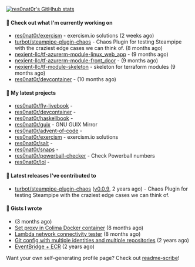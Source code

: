 [![res0nat0r's GitHhub stats](https://github-readme-stats.vercel.app/api?username=res0nat0r&count_private=true&show_icons=true)](https://github.com/anuraghazra/github-readme-stats)

#### 👷 Check out what I'm currently working on

- [res0nat0r/exercism](https://github.com/res0nat0r/exercism) - exercism.io solutions (2 weeks ago)
- [turbot/steampipe-plugin-chaos](https://github.com/turbot/steampipe-plugin-chaos) - Chaos Plugin for testing Steampipe with the craziest edge cases we can think of. (8 months ago)
- [nexient-llc/tf-azurerm-module-linux_web_app](https://github.com/nexient-llc/tf-azurerm-module-linux_web_app) -  (9 months ago)
- [nexient-llc/tf-azurerm-module-front_door](https://github.com/nexient-llc/tf-azurerm-module-front_door) -  (9 months ago)
- [nexient-llc/tf-module-skeleton](https://github.com/nexient-llc/tf-module-skeleton) - skeleton for terraform modules (9 months ago)
- [res0nat0r/devcontainer](https://github.com/res0nat0r/devcontainer) -  (10 months ago)

#### 🌱 My latest projects

- [res0nat0r/fly-livebook](https://github.com/res0nat0r/fly-livebook) - 
- [res0nat0r/devcontainer](https://github.com/res0nat0r/devcontainer) - 
- [res0nat0r/haskellbook](https://github.com/res0nat0r/haskellbook) - 
- [res0nat0r/guix](https://github.com/res0nat0r/guix) - GNU GUIX Mirror
- [res0nat0r/advent-of-code](https://github.com/res0nat0r/advent-of-code) - 
- [res0nat0r/exercism](https://github.com/res0nat0r/exercism) - exercism.io solutions
- [res0nat0r/salt](https://github.com/res0nat0r/salt) - 
- [res0nat0r/snaps](https://github.com/res0nat0r/snaps) - 
- [res0nat0r/powerball-checker](https://github.com/res0nat0r/powerball-checker) - Check Powerball numbers
- [res0nat0r/lol](https://github.com/res0nat0r/lol) - 

#### 🔭 Latest releases I've contributed to

- [turbot/steampipe-plugin-chaos](https://github.com/turbot/steampipe-plugin-chaos) ([v0.0.9](https://github.com/turbot/steampipe-plugin-chaos/releases/tag/v0.0.9), 2 years ago) - Chaos Plugin for testing Steampipe with the craziest edge cases we can think of.

#### 📓 Gists I wrote

- [](https://gist.github.com/81ca619a216d5e313af32ea774e3e6c1) (3 months ago)
- [Set proxy in Colima Docker container](https://gist.github.com/e182f23272a331f20b83195156eef83f) (8 months ago)
- [Lambda network connectivity tester](https://gist.github.com/a20f2ae9fb88b4aac3f146e55c6710eb) (8 months ago)
- [Git config with multiple identities and multiple repositories](https://gist.github.com/576d223206ef057cde52ef180f73cedd) (2 years ago)
- [EventBridge &#43; ECR](https://gist.github.com/2199102ab9a297d84bc1976d505c689b) (2 years ago)

Want your own self-generating profile page? Check out [readme-scribe](https://github.com/muesli/readme-scribe)!
